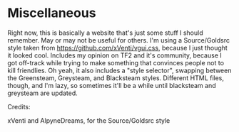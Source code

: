 # Miscellaneous
Right now, this is basically a website that's just some stuff I should remember. May or may not be useful for others. I'm using a Source/Goldsrc style taken from https://github.com/xVenti/vgui.css, because I just thought it looked cool. Includes my opinion on TF2 and it's community, because I got off-track while trying to make something that convinces people not to kill friendlies. Oh yeah, it also includes a "style selector", swapping between the Greensteam, Greysteam, and Blacksteam styles. Different HTML files, though, and I'm lazy, so sometimes it'll be a while until blacksteam and greysteam are updated.


Credits:

xVenti and AlpyneDreams, for the Source/Goldsrc style
